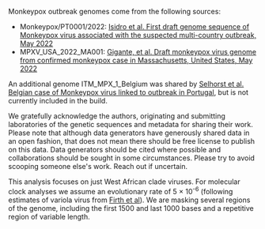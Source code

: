 Monkeypox outbreak genomes come from the following sources:

- Monkeypox/PT0001/2022: [Isidro et al. First draft genome sequence of Monkeypox virus associated with the suspected multi-country outbreak, May 2022](https://virological.org/t/first-draft-genome-sequence-of-monkeypox-virus-associated-with-the-suspected-multi-country-outbreak-may-2022-confirmed-case-in-portugal/799)
- MPXV_USA_2022_MA001: [Gigante, et al. Draft monkeypox virus genome from confirmed monkeypox case in Massachusetts, United States, May 2022](https://www.ncbi.nlm.nih.gov/nuccore/ON563414)

An additional genome ITM_MPX_1_Belgium was shared by [Selhorst et al. Belgian case of Monkeypox virus linked to outbreak in Portugal](https://virological.org/t/belgian-case-of-monkeypox-virus-linked-to-outbreak-in-portugal/801), but is not currently included in the build.


We gratefully acknowledge the authors, originating and submitting laboratories of the genetic sequences and metadata for sharing their work. Please note that although data generators have generously shared data in an open fashion, that does not mean there should be free license to publish on this data. Data generators should be cited where possible and collaborations should be sought in some circumstances. Please try to avoid scooping someone else's work. Reach out if uncertain.

This analysis focuses on just West African clade viruses. For molecular clock analyses we assume an evolutionary rate of 5 &times; 10<sup>-6</sup> (following estimates of variola virus from [Firth et al](https://www.ncbi.nlm.nih.gov/pmc/articles/PMC3107591/)).
We are masking several regions of the genome, including the first 1500 and last 1000 bases and a repetitive region of variable length.

